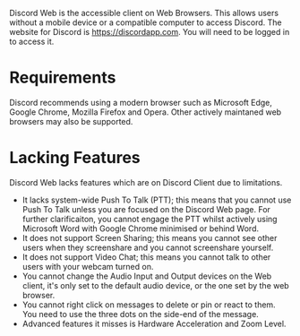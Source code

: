 <!--TITLE: Discord Web -->

Discord Web is the accessible client on Web Browsers. This allows users without a mobile device or a compatible computer to access Discord. The website for Discord is https://discordapp.com. You will need to be logged in to access it.

# Requirements
Discord recommends using a modern browser such as Microsoft Edge, Google Chrome, Mozilla Firefox and Opera. Other actively maintaned web browsers may also be supported.

# Lacking Features
Discord Web lacks features which are on Discord Client due to limitations.

* It lacks system-wide Push To Talk (PTT); this means that you cannot use Push To Talk unless you are focused on the Discord Web page. For further clarificaiton, you cannot engage the PTT whilst actively using Microsoft Word with Google Chrome minimised or behind Word.
* It does not support Screen Sharing; this means you cannot see other users when they screenshare and you cannot screenshare yourself.
* It does not support Video Chat; this means you cannot talk to other users with your webcam turned on.
* You cannot change the Audio Input and Output devices on the Web client, it's only set to the default audio device, or the one set by the web browser.
* You cannot right click on messages to delete or pin or react to them. You need to use the three dots on the side-end of the message.
* Advanced features it misses is Hardware Acceleration and Zoom Level.